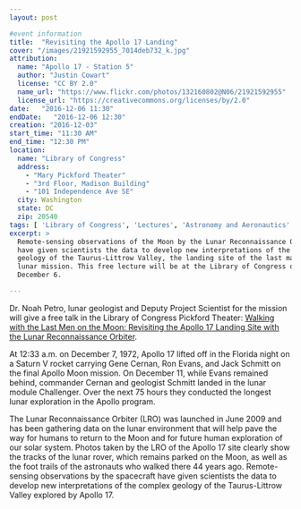 ```yaml
---
layout: post

#event information
title:  "Revisiting the Apollo 17 Landing"
cover: "/images/21921592955_7014deb732_k.jpg"
attribution:
  name: "Apollo 17 - Station 5"
  author: "Justin Cowart"
  license: "CC BY 2.0"
  name_url: "https://www.flickr.com/photos/132160802@N06/21921592955"
  license_url: "https://creativecommons.org/licenses/by/2.0"
date:   "2016-12-06 11:30"
endDate:   "2016-12-06 12:30"
creation: "2016-12-03"
start_time: "11:30 AM"
end_time: "12:30 PM"
location:
  name: "Library of Congress"
  address:
    - "Mary Pickford Theater"
    - "3rd Floor, Madison Building"
    - "101 Independence Ave SE"
  city: Washington
  state: DC
  zip: 20540
tags: [ 'Library of Congress', 'Lectures', 'Astronomy and Aeronautics' ]
excerpt: >
  Remote-sensing observations of the Moon by the Lunar Reconnaissance Orbiter
  have given scientists the data to develop new interpretations of the complex
  geology of the Taurus-Littrow Valley, the landing site of the last manned
  lunar mission. This free lecture will be at the Library of Congress on
  December 6.

---
```


Dr. Noah Petro, lunar geologist and Deputy Project Scientist for the mission
will give a free talk in the Library of Congress Pickford Theater: [Walking with
the Last Men on the Moon: Revisiting the Apollo 17 Landing Site with the Lunar
Reconnaissance Orbiter](https://www.loc.gov/rr/scitech/events/events.html).

At 12:33 a.m. on December 7, 1972, Apollo 17 lifted off in the Florida night on
a Saturn V rocket carrying Gene Cernan, Ron Evans, and Jack Schmitt on the final
Apollo Moon mission. On December 11, while Evans remained behind, commander
Cernan and geologist Schmitt landed in the lunar module Challenger.  Over the
next 75 hours they conducted the longest lunar exploration in the Apollo
program.

The Lunar Reconnaissance Orbiter (LRO) was launched in June 2009 and has been
gathering data on the lunar environment that will help pave the way for humans
to return to the Moon and for future human exploration of our solar system.
Photos taken by the LRO of the Apollo 17 site clearly show the tracks of the
lunar rover, which remains parked on the Moon, as well as the foot trails of the
astronauts who walked there 44 years ago. Remote-sensing observations by the
spacecraft have given scientists the data to develop new interpretations of the
complex geology of the Taurus-Littrow Valley explored by Apollo 17.
